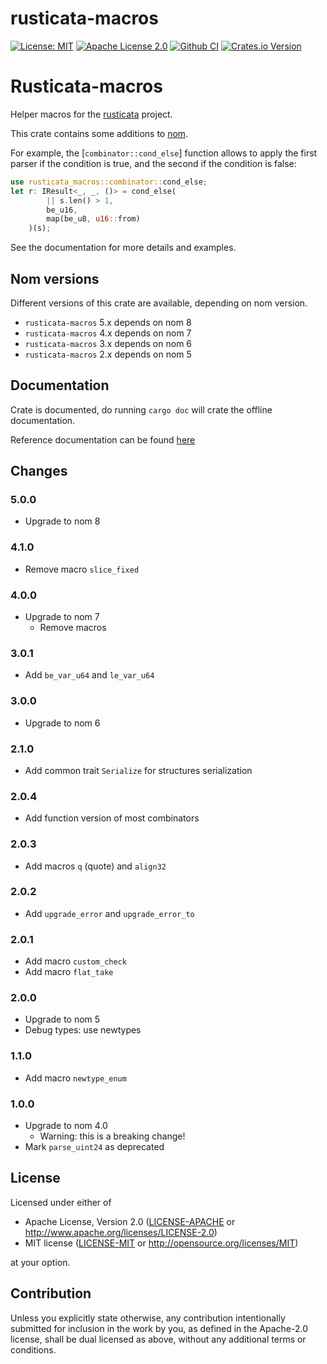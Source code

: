 # rusticata-macros

[![License: MIT](https://img.shields.io/badge/License-MIT-yellow.svg)](./LICENSE-MIT)
[![Apache License 2.0](https://img.shields.io/badge/License-Apache%202.0-blue.svg)](./LICENSE-APACHE)
[![Github CI](https://github.com/rusticata/rusticata-macros/actions/workflows/rust.yml/badge.svg)](https://github.com/rusticata/rusticata-macros/actions/workflows/rust.yml)
[![Crates.io Version](https://img.shields.io/crates/v/rusticata-macros.svg)](https://crates.io/crates/rusticata-macros)

<!-- cargo-sync-readme start -->

# Rusticata-macros

Helper macros for the [rusticata](https://github.com/rusticata) project.

This crate contains some additions to [nom](https://github.com/Geal/nom).

For example, the [`combinator::cond_else`] function allows to apply the first parser if the
condition is true, and the second if the condition is false:

```rust
use rusticata_macros::combinator::cond_else;
let r: IResult<_, _, ()> = cond_else(
        || s.len() > 1,
        be_u16,
        map(be_u8, u16::from)
    )(s);
```

See the documentation for more details and examples.

<!-- cargo-sync-readme end -->

## Nom versions

Different versions of this crate are available, depending on nom version.

- `rusticata-macros` 5.x depends on nom 8
- `rusticata-macros` 4.x depends on nom 7
- `rusticata-macros` 3.x depends on nom 6
- `rusticata-macros` 2.x depends on nom 5

## Documentation

Crate is documented, do running `cargo doc` will crate the offline documentation.

Reference documentation can be found [here](https://docs.rs/rusticata-macros/)

## Changes

### 5.0.0

- Upgrade to nom 8

### 4.1.0

- Remove macro `slice_fixed`

### 4.0.0

- Upgrade to nom 7
  - Remove macros

### 3.0.1

- Add `be_var_u64` and `le_var_u64`

### 3.0.0

- Upgrade to nom 6

### 2.1.0

- Add common trait `Serialize` for structures serialization

### 2.0.4

- Add function version of most combinators

### 2.0.3

- Add macros `q` (quote) and `align32`

### 2.0.2

- Add `upgrade_error` and `upgrade_error_to`

### 2.0.1

- Add macro `custom_check`
- Add macro `flat_take`

### 2.0.0

- Upgrade to nom 5
- Debug types: use newtypes

### 1.1.0

- Add macro `newtype_enum`

### 1.0.0

- Upgrade to nom 4.0
  - Warning: this is a breaking change!
- Mark `parse_uint24` as deprecated

## License

Licensed under either of

 * Apache License, Version 2.0
   ([LICENSE-APACHE](LICENSE-APACHE) or http://www.apache.org/licenses/LICENSE-2.0)
 * MIT license
   ([LICENSE-MIT](LICENSE-MIT) or http://opensource.org/licenses/MIT)

at your option.

## Contribution

Unless you explicitly state otherwise, any contribution intentionally submitted
for inclusion in the work by you, as defined in the Apache-2.0 license, shall be
dual licensed as above, without any additional terms or conditions.

